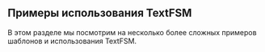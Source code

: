 ## Примеры использования TextFSM

В этом разделе мы посмотрим на несколько более сложных примеров шаблонов и использования TextFSM.
